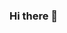 ### Hi there 👋

<!--
**Saul-Sosa-Diaz/Saul-Sosa-Diaz** is a ✨ _special_ ✨ repository because its `README.md` (this file) appears on your GitHub profile.

Here are some ideas to get you started:
![](https://github.com/Saul-Sosa-Diaz/Saul-Sosa-Diaz/blob/output/github-contribution-grid-snake.svg)
- 🔭 I’m currently working on ...
- 🌱 I’m currently learning ...
- 👯 I’m looking to collaborate on ...
- 🤔 I’m looking for help with ...
- 💬 Ask me about ...
- 📫 How to reach me: ...
- 😄 Pronouns: ...
- ⚡ Fun fact: ...
-->
